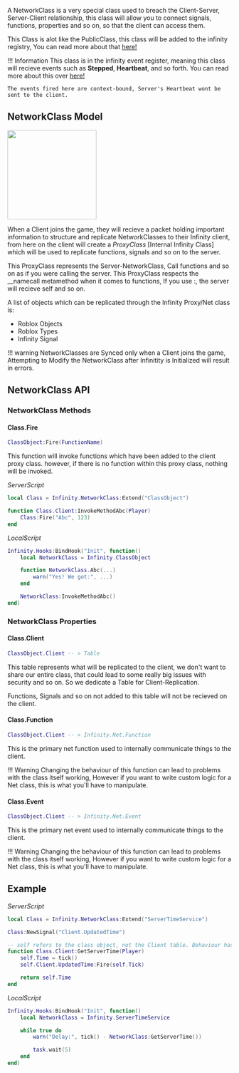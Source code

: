 A NetworkClass is a very special class used to breach the Client-Server, Server-Client relationship, this class will allow you to connect signals, functions, properties and so on, so that the client can access them. 

This Class is alot like the PublicClass, this class will be added to the infinity registry, You can read more about that [here!](../PublicClass)

!!! Information
    This class is in the infinity event register, meaning this class will recieve events such as **Stepped**, **Heartbeat**, and so forth. You can read more about this over [here!](../BaseClass)

    The events fired here are context-bound, Server's Heartbeat wont be sent to the client. 

## NetworkClass Model
<img src="../../../Assets/Images/NetworkCModel.png" width="200">

When a Client joins the game, they will recieve a packet holding important information to structure and replicate NetworkClasses to their Infinity client, from here on the client will create a *ProxyClass* [Internal Infinity Class] which will be used to replicate functions, signals and so on to the server.

This ProxyClass represents the Server-NetworkClass, Call functions and so on as if you were calling the server. This ProxyClass respects the __namecall metamethod when it comes to functions, If you use :, the server will recieve self and so on.

A list of objects which can be replicated through the Infinity Proxy/Net class is:

 - Roblox Objects
 - Roblox Types
 - Infinity Signal

!!! warning
    NetworkClasses are Synced only when a Client joins the game, Attempting to Modify the NetworkClass after Infinitity is Initialized will result in errors.

## NetworkClass API
### NetworkClass Methods
#### Class.Fire
```lua
ClassObject:Fire(FunctionName)
```

This function will invoke functions which have been added to the client proxy class.
however, if there is no function within this proxy class, nothing will be invoked.

*ServerScript*
```lua
local Class = Infinity.NetworkClass:Extend("ClassObject")

function Class.Client:InvokeMethodAbc(Player)
    Class:Fire("Abc", 123)
end
```

*LocalScript*
```lua
Infinity.Hooks:BindHook("Init", function()
    local NetworkClass = Infinity.ClassObject

    function NetworkClass.Abc(...)
        warn("Yes! We got:", ...)
    end

    NetworkClass:InvokeMethodAbc()
end)
```

### NetworkClass Properties
#### Class.Client
```lua
ClassObject.Client -- > Table
```

This table represents what will be replicated to the client, we don't want to share our entire class, that could lead to some really big issues with security and so on. So we dedicate a Table for Client-Replication. 

Functions, Signals and so on not added to this table will not be recieved on the client.

#### Class.Function
```lua
ClassObject.Client -- > Infinity.Net.Function
```

This is the primary net function used to internally communicate things to the client.

!!! Warning
    Changing the behaviour of this function can lead to problems with the class itself working, However if you want to write custom logic for a Net class, this is what you'll have to manipulate.

#### Class.Event
```lua
ClassObject.Client -- > Infinity.Net.Event
```

This is the primary net event used to internally communicate things to the client.

!!! Warning
    Changing the behaviour of this function can lead to problems with the class itself working, However if you want to write custom logic for a Net class, this is what you'll have to manipulate.

## Example
*ServerScript*
```lua
local Class = Infinity.NetworkClass:Extend("ServerTimeService")

Class:NewSignal("Client.UpdatedTime")

-- self refers to the class object, not the Client table. Behaviour has changed slightly there.
function Class.Client:GetServerTime(Player)
    self.Time = tick()
    self.Client.UpdatedTime:Fire(self.Tick)

    return self.Time
end
```

*LocalScript*
```lua
Infinity.Hooks:BindHook("Init", function()
    local NetworkClass = Infinity.ServerTimeService

    while true do
        warn("Delay:", tick() - NetworkClass:GetServerTime())

        task.wait(5)
    end
end)
```